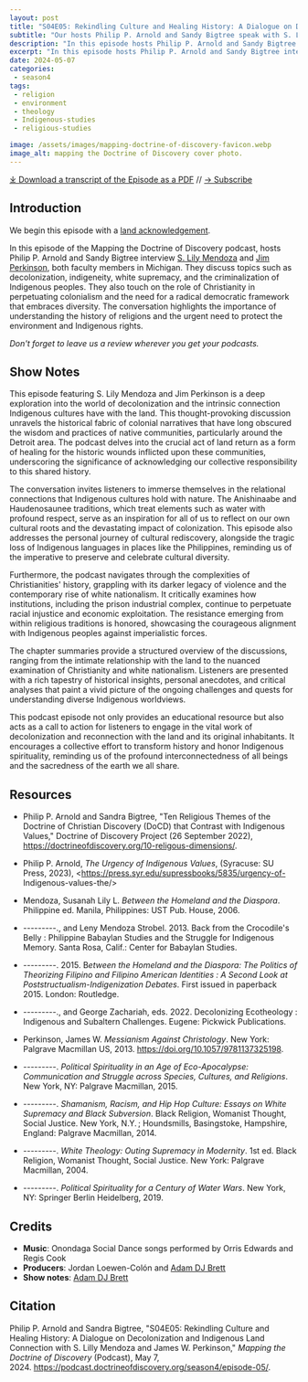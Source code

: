 ```yaml
---
layout: post
title: "S04E05: Rekindling Culture and Healing History: A Dialogue on Decolonization and Indigenous Land Connection" 
subtitle: "Our hosts Philip P. Arnold and Sandy Bigtree speak with S. Lilly Mendoza and James W. Perkinson"
description: "In this episode hosts Philip P. Arnold and Sandy Bigtree interview S. Lily Mendoza and Jim Perkinson, both faculty members in Michigan. They discuss topics such as decolonization, indigeneity, white supremacy, and the criminalization of Indigenous peoples."
excerpt: "In this episode hosts Philip P. Arnold and Sandy Bigtree interview S. Lily Mendoza and Jim Perkinson, both faculty members in Michigan. They discuss topics such as decolonization, indigeneity, white supremacy, and the criminalization of Indigenous peoples."
date: 2024-05-07
categories: 
 - season4
tags: 
 - religion
 - environment
 - theology
 - Indigenous-studies
 - religious-studies

image: /assets/images/mapping-doctrine-of-discovery-favicon.webp
image_alt: mapping the Doctrine of Discovery cover photo.
---
```

<div id="buzzsprout-player-14999974"></div><script src="https://www.buzzsprout.com/1926214/14999974-s04e05-rekindling-culture-and-healing-history-a-dialogue-on-decolonization-and- Indigenous-land-connection.js?container_id=buzzsprout-player-14999974&player=small" type="text/javascript" charset="utf-8"></script>


[⤓ Download a transcript of the Episode as a PDF](/assets/pdfs/S04E05-Rekindling-Culture-and-Healing-History.pdf) // [→ Subscribe](/subscribe/)

## Introduction

We begin this episode with a [land acknowledgement](https://podcast.doctrineofdiscovery.org/land/).

In this episode of the Mapping the Doctrine of Discovery podcast, hosts Philip P. Arnold and Sandy Bigtree interview [S. Lily Mendoza](https://oakland.edu/cj/faculty/mendoza/) and [Jim Perkinson](https://etseminary.academia.edu/JamesJimPerkinson), both faculty members in Michigan. They discuss topics such as decolonization, indigeneity, white supremacy, and the criminalization of Indigenous peoples. They also touch on the role of Christianity in perpetuating colonialism and the need for a radical democratic framework that embraces diversity. The conversation highlights the importance of understanding the history of religions and the urgent need to protect the environment and Indigenous rights.

*Don't forget to leave us a review wherever you get your podcasts.*

## Show Notes
<p>This episode featuring S. Lily Mendoza and Jim Perkinson is a deep exploration into the world of decolonization and the intrinsic connection Indigenous cultures have with the land. This thought-provoking discussion unravels the historical fabric of colonial narratives that have long obscured the wisdom and practices of native communities, particularly around the Detroit area. The podcast delves into the crucial act of land return as a form of healing for the historic wounds inflicted upon these communities, underscoring the significance of acknowledging our collective responsibility to this shared history.</p>

<p>The conversation invites listeners to immerse themselves in the relational connections that Indigenous cultures hold with nature. The Anishinaabe and Haudenosaunee traditions, which treat elements such as water with profound respect, serve as an inspiration for all of us to reflect on our own cultural roots and the devastating impact of colonization. This episode also addresses the personal journey of cultural rediscovery, alongside the tragic loss of Indigenous languages in places like the Philippines, reminding us of the imperative to preserve and celebrate cultural diversity.</p>

<p>Furthermore, the podcast navigates through the complexities of Christianities' history, grappling with its darker legacy of violence and the contemporary rise of white nationalism. It critically examines how institutions, including the prison industrial complex, continue to perpetuate racial injustice and economic exploitation. The resistance emerging from within religious traditions is honored, showcasing the courageous alignment with Indigenous peoples against imperialistic forces.</p>

<p>The chapter summaries provide a structured overview of the discussions, ranging from the intimate relationship with the land to the nuanced examination of Christianity and white nationalism. Listeners are presented with a rich tapestry of historical insights, personal anecdotes, and critical analyses that paint a vivid picture of the ongoing challenges and quests for understanding diverse Indigenous worldviews.</p>

<p>This podcast episode not only provides an educational resource but also acts as a call to action for listeners to engage in the vital work of decolonization and reconnection with the land and its original inhabitants. It encourages a collective effort to transform history and honor Indigenous spirituality, reminding us of the profound interconnectedness of all beings and the sacredness of the earth we all share.</p>

## Resources
- Philip P. Arnold and Sandra Bigtree, "Ten Religious Themes of the Doctrine of Christian Discovery (DoCD) that Contrast with Indigenous Values," Doctrine of Discovery Project (26 September 2022), <https://doctrineofdiscovery.org/10-religous-dimensions/>.

- Philip P. Arnold, _The Urgency of Indigenous Values_, (Syracuse: SU Press, 2023), <https://press.syr.edu/supressbooks/5835/urgency-of- Indigenous-values-the/>

- Mendoza, Susanah Lily L. *Between the Homeland and the Diaspora*. Philippine ed. Manila, Philippines: UST Pub. House, 2006.

- ---------., and Leny Mendoza Strobel. 2013. Back from the Crocodile's Belly : Philippine Babaylan Studies and the Struggle for Indigenous Memory. Santa Rosa, Calif.: Center for Babaylan Studies.

- ---------. 2015. B*etween the Homeland and the Diaspora: The Politics of Theorizing Filipino and Filipino American Identities : A Second Look at Poststructualism-Indigenization Debates*. First issued in paperback 2015. London: Routledge.

- ---------., and George Zachariah, eds. 2022. Decolonizing Ecotheology : Indigenous and Subaltern Challenges. Eugene: Pickwick Publications.

- Perkinson, James W. *Messianism Against Christology*. New York: Palgrave Macmillan US, 2013. https://doi.org/10.1057/9781137325198.

- ---------. *Political Spirituality in an Age of Eco-Apocalypse: Communication and Struggle across Species, Cultures, and Religions*. New York, NY: Palgrave Macmillan, 2015.

- ---------. *Shamanism, Racism, and Hip Hop Culture: Essays on White Supremacy and Black Subversion*. Black Religion, Womanist Thought, Social Justice. New York, N.Y. ; Houndsmills, Basingstoke, Hampshire, England: Palgrave Macmillan, 2014.

- ---------. *White Theology: Outing Supremacy in Modernity*. 1st ed. Black Religion, Womanist Thought, Social Justice. New York: Palgrave Macmillan, 2004.

- ---------. *Political Spirituality for a Century of Water Wars*. New York, NY: Springer Berlin Heidelberg, 2019.


## Credits

- **Music**: Onondaga Social Dance songs performed by Orris Edwards and Regis Cook
- **Producers**: Jordan Loewen-Colón and [Adam DJ Brett](https://adamdjbrett.com)
- **Show notes**: [Adam DJ Brett](https://adamdjbrett.com)

## Citation

Philip P. Arnold and Sandra Bigtree, "S04E05: Rekindling Culture and Healing History: A Dialogue on Decolonization and Indigenous Land Connection with S. Lilly Mendoza and James W. Perkinson," _Mapping the Doctrine of Discovery_ (Podcast), May 7, 2024. <https://podcast.doctrineofdiscovery.org/season4/episode-05/>.
